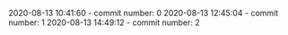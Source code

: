 2020-08-13 10:41:60 - commit number: 0
2020-08-13 12:45:04 - commit number: 1
2020-08-13 14:49:12 - commit number: 2
